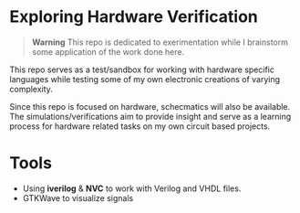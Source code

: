 # Exploring Hardware Verification
> **Warning** This repo is dedicated to exerimentation while I 
> brainstorm some application of the work done here.

This repo serves as a test/sandbox for working with hardware specific
languages while testing some of my own electronic creations of 
varying complexity. 

Since this repo is focused on hardware, schecmatics will also be 
available. The simulations/verifications aim to provide insight and 
serve as a learning process for hardware related tasks on my own 
circuit based projects.


# Tools
* Using **iverilog** & **NVC** to work with Verilog and VHDL files.
* GTKWave to visualize signals


